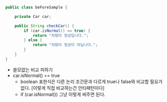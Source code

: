 ```java
public class beForeSample {

    private Car car;

    public String checkCar() {
        if (car.isNormal() == true) {
            return "차량이 정상입니다.";
        } else {
            return "차량이 정상이 아닙니다.";
        }
    }
}

```
- 쓸모없는 비교 피하기
- car.isNormal() == true  
  - boolean 표현식은 다른 논리 조건문과 다르게 true나 false와 비교할
필요가 없다. [이렇게 직접 비교하는건 안티패턴이다]
  - if (car.isNormal()) 그냥 이렇게 써주면 된다.